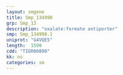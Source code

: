 ```yaml
---
layout: smgene
title: Smp_134990
grp: Smp_13
description: "oxalate:formate antiporter"
smp: Smp_134990.1
uniprot: "G4VQE5"
length:  1599
cdd: "TIGR00890"
kk: ns
categories: sm
---
```

